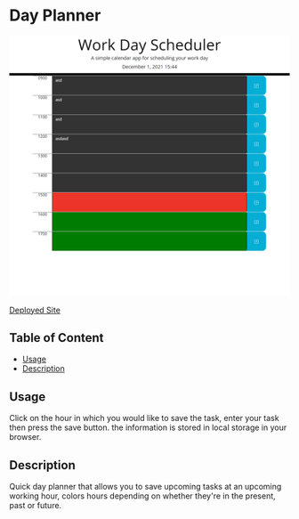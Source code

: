 # Day Planner
![Homepage](./assets/images/day-planner.png)

[Deployed Site](https://dcrlsn.github.io/day-planner/)

## Table of Content

- [Usage](#Usage)
- [Description](#Description)


## Usage
Click on the hour in which you would like to save the task, enter your task then press the save button. the information is stored in local storage in your browser.

## Description
Quick day planner that allows you to save upcoming tasks at an upcoming working hour, colors hours depending on whether they're in the present, past or future.